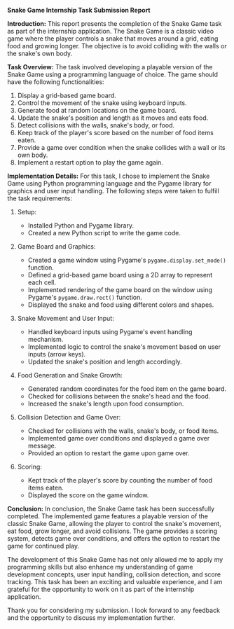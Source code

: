 **Snake Game Internship Task Submission Report**

**Introduction:**
This report presents the completion of the Snake Game task as part of the internship application. The Snake Game is a classic video game where the player controls a snake that moves around a grid, eating food and growing longer. The objective is to avoid colliding with the walls or the snake's own body.

**Task Overview:**
The task involved developing a playable version of the Snake Game using a programming language of choice. The game should have the following functionalities:

1. Display a grid-based game board.
2. Control the movement of the snake using keyboard inputs.
3. Generate food at random locations on the game board.
4. Update the snake's position and length as it moves and eats food.
5. Detect collisions with the walls, snake's body, or food.
6. Keep track of the player's score based on the number of food items eaten.
7. Provide a game over condition when the snake collides with a wall or its own body.
8. Implement a restart option to play the game again.

**Implementation Details:**
For this task, I chose to implement the Snake Game using Python programming language and the Pygame library for graphics and user input handling. The following steps were taken to fulfill the task requirements:

1. Setup:
   - Installed Python and Pygame library.
   - Created a new Python script to write the game code.

2. Game Board and Graphics:
   - Created a game window using Pygame's `pygame.display.set_mode()` function.
   - Defined a grid-based game board using a 2D array to represent each cell.
   - Implemented rendering of the game board on the window using Pygame's `pygame.draw.rect()` function.
   - Displayed the snake and food using different colors and shapes.

3. Snake Movement and User Input:
   - Handled keyboard inputs using Pygame's event handling mechanism.
   - Implemented logic to control the snake's movement based on user inputs (arrow keys).
   - Updated the snake's position and length accordingly.

4. Food Generation and Snake Growth:
   - Generated random coordinates for the food item on the game board.
   - Checked for collisions between the snake's head and the food.
   - Increased the snake's length upon food consumption.

5. Collision Detection and Game Over:
   - Checked for collisions with the walls, snake's body, or food items.
   - Implemented game over conditions and displayed a game over message.
   - Provided an option to restart the game upon game over.

6. Scoring:
   - Kept track of the player's score by counting the number of food items eaten.
   - Displayed the score on the game window.

**Conclusion:**
In conclusion, the Snake Game task has been successfully completed. The implemented game features a playable version of the classic Snake Game, allowing the player to control the snake's movement, eat food, grow longer, and avoid collisions. The game provides a scoring system, detects game over conditions, and offers the option to restart the game for continued play.

The development of this Snake Game has not only allowed me to apply my programming skills but also enhance my understanding of game development concepts, user input handling, collision detection, and score tracking. This task has been an exciting and valuable experience, and I am grateful for the opportunity to work on it as part of the internship application.

Thank you for considering my submission. I look forward to any feedback and the opportunity to discuss my implementation further.

